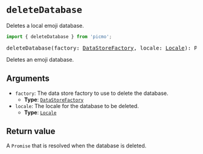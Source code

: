 # `deleteDatabase`

Deletes a local emoji database.

```javascript
import { deleteDatabase } from 'picmo';
```

<pre>
deleteDatabase(factory: <a href="../types/data-store-factory">DataStoreFactory</a>, locale: <a href="https://emojibase.dev/api/emojibase#Locale">Locale</a>): Promise&lt;void&gt;
</pre>

Deletes an emoji database.

## Arguments

- `factory`: The data store factory to use to delete the database.
  - **Type**: [`DataStoreFactory`](../types/data-store-factory)
- `locale`: The locale for the database to be deleted.
  - **Type**: [`Locale`](https://emojibase.dev/api/emojibase#Locale)

## Return value

A `Promise` that is resolved when the database is deleted.
